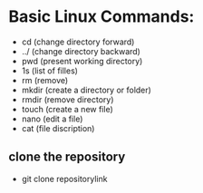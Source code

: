 # Basic Linux Commands:
- cd (change directory forward)
- ../ (change directory backward)
- pwd (present working directory)
- 1s (list of filles)
- rm (remove)
- mkdir (create a directory or folder)
- rmdir (remove directory)
- touch (create a new file)
- nano (edit a file)
- cat (file discription)
## clone the repository
- git clone repositorylink
